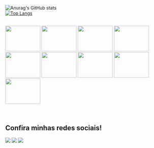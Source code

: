 ![Anurag's GitHub stats](https://github-readme-stats.vercel.app/api?username=HeavenMed&show_icons=true&theme=gruvbox)
<br>
[![Top Langs](https://github-readme-stats.vercel.app/api/top-langs/?username=HeavenMed&layout=compact)](https://github.com/anuraghazra/github-readme-stats)
<br>
<link rel="stylesheet" href="https://cdn.jsdelivr.net/gh/devicons/devicon@v2.15.1/devicon.min.css">
<div style="display: inline_block"><br>
<img height="80" width="110"  src="https://cdn.jsdelivr.net/gh/devicons/devicon/icons/css3/css3-original-wordmark.svg" />
<img height="80" width="110"  src="https://cdn.jsdelivr.net/gh/devicons/devicon/icons/html5/html5-original-wordmark.svg" />
<img height="80" width="110"  src="https://cdn.jsdelivr.net/gh/devicons/devicon/icons/javascript/javascript-original.svg" />
<img height="80" width="110" src="https://cdn.jsdelivr.net/gh/devicons/devicon/icons/markdown/markdown-original.svg" />
<img height="80" width="110" src="https://cdn.jsdelivr.net/gh/devicons/devicon/icons/python/python-original-wordmark.svg" />
<img height="80" width="110" src="https://cdn.jsdelivr.net/gh/devicons/devicon/icons/mysql/mysql-original-wordmark.svg" />
<img height="80" width="110" src="https://cdn.jsdelivr.net/gh/devicons/devicon/icons/typescript/typescript-original.svg" />
<img height="80" width="110" src="https://cdn.jsdelivr.net/gh/devicons/devicon/icons/nodejs/nodejs-original.svg" />
<img height="80" width="110" src="https://cdn.jsdelivr.net/gh/devicons/devicon/icons/react/react-original-wordmark.svg" />
                    
                  
</div>
<br>
<br>
<h2>Confira minhas redes sociais!</h2>
<div style="display: inline_block">
<img src="https://img.shields.io/badge/Telegram-2CA5E0?style=for-the-badge&logo=telegram&logoColor=white">
<img src="https://img.shields.io/badge/Instagram-E4405F?style=for-the-badge&logo=instagram&logoColor=white">
<img src="https://img.shields.io/badge/LinkedIn-0077B5?style=for-the-badge&logo=linkedin&logoColor=white"
          
          
</div>
          
          

          
          


          

